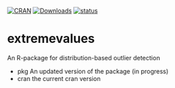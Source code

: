 [![CRAN](http://www.r-pkg.org/badges/version/extremevalues)](http://cran.r-project.org/package=extremevalues/)
[![Downloads](https://cranlogs.r-pkg.org/badges/extremevalues)](http://cran.r-project.org/package=extremevalues/)
[![status](https://tinyverse.netlify.app/badge/extremevalues)](https://CRAN.R-project.org/package=extremevalues)




extremevalues
=============

An R-package for distribution-based outlier detection

- pkg An updated version of the package (in progress)
- cran the current cran version 


